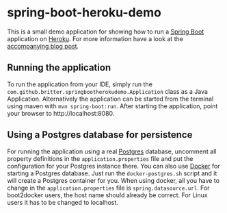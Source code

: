 # spring-boot-heroku-demo

This is a small demo application for showing how to run a [Spring Boot](http://projects.spring.io/spring-boot/)
application on [Heroku](http://heroku.com). For more information have a look at the 
[accompanying blog post](https://blog.codecentric.de/en/2015/10/deploying-spring-boot-applications-to-heroku).
 
## Running the application

To run the application from your IDE, simply run the `com.github.britter.springbootherokudemo.Application` class as
a Java Application. 
Alternatively the application can be started from the terminal using maven with `mvn spring-boot:run`.
After starting the application, point your browser to http://localhost:8080.

## Using a Postgres database for persistence

For running the application using a real [Postgres](http://www.postgresql.org/) database, uncomment all property
definitions in the `application.properties` file and put the configuration for your Postgres instance there.
You can also use [Docker](http://docker.com) for starting a Postgres database. Just run the `docker-postgres.sh` script
and it will create a Postgres container for you. When using docker, all you have to change in the
`application.properties` file is `spring.datasource.url`. For boot2docker users, the host name should already be 
correct. For Linux users it has to be changed to localhost.
